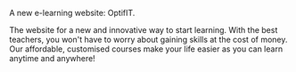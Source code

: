 A new e-learning website: OptifIT.

The website for a new and innovative way to start learning. 
With the best teachers, you won't have to worry about gaining skills at the cost of money.
Our affordable, customised courses make your life easier as you can learn anytime and anywhere!
